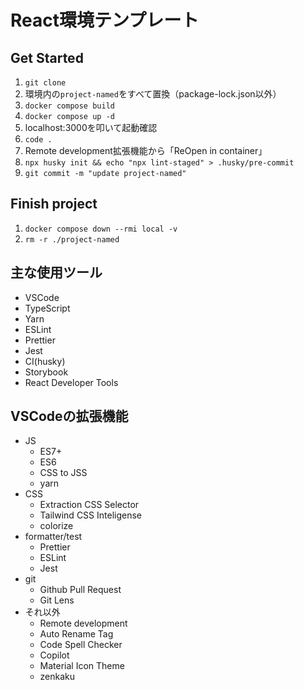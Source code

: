# React環境テンプレート

## Get Started

1. `git clone`
2. 環境内の`project-named`をすべて置換（package-lock.json以外）
3. `docker compose build`
4. `docker compose up -d`
5. localhost:3000を叩いて起動確認
6. `code .`
7. Remote development拡張機能から「ReOpen in container」
8. `npx husky init && echo "npx lint-staged" > .husky/pre-commit`
9. `git commit -m "update project-named"`

## Finish project

1. `docker compose down --rmi local -v`
2. `rm -r ./project-named`

## 主な使用ツール

- VSCode
- TypeScript
- Yarn
- ESLint
- Prettier
- Jest
- CI(husky)
- Storybook
- React Developer Tools

## VSCodeの拡張機能

- JS
  - ES7+
  - ES6
  - CSS to JSS
  - yarn
- CSS
  - Extraction CSS Selector
  - Tailwind CSS Inteligense  
  - colorize
- formatter/test
  - Prettier
  - ESLint
  - Jest
- git
  - Github Pull Request
  - Git Lens
- それ以外
  - Remote development
  - Auto Rename Tag
  - Code Spell Checker
  - Copilot
  - Material Icon Theme
  - zenkaku
